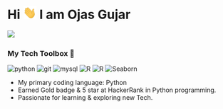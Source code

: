 # Hi <img src="https://raw.githubusercontent.com/ABSphreak/ABSphreak/master/gifs/Hi.gif" width="30px"> I am Ojas Gujar
[<img height="30" src="https://img.shields.io/badge/linkedin-blue.svg?&style=for-the-badge&logo=linkedin&logoColor=white" />][LinkedIn]


### My Tech Toolbox 🧰
<p align="left">
<img src="https://cdn3.iconfinder.com/data/icons/logos-and-brands-adobe/512/267_Python-512.png" alt="python" width="40" height="40"/> 
<img src="https://www.vectorlogo.zone/logos/git-scm/git-scm-icon.svg" alt="git" width="40" height="40"/> 
<img src="https://www.logo.wine/a/logo/MySQL/MySQL-Logo.wine.svg" alt="mysql" width="40" height="40"/>
<img src="https://www.r-project.org/logo/Rlogo.svg" alt="R" width=40" height="40"/>
<img src="https://analyticstraininghub.com/wp-content/uploads/2020/10/icon-tableau-400x400.png" alt="R" width="40" height="40"/>
<img src="https://user-images.githubusercontent.com/315810/92255284-156f1180-eea0-11ea-9d2d-be8262670e8c.png" alt="Seaborn" width="60" height="40"/>


* My primary coding language: Python
* Earned Gold badge & 5 star at HackerRank in Python programming.
* Passionate for learning & exploring new Tech.

[linkedin]: https://www.linkedin.com/in/ojasg1/

<!-- - 🌱 I’m currently learning Deep learning algorithms like RNN, CNN. -->


<!-- - 💞️ I’m looking to collaborate on a Machine learning project -->
<!-- - 📫 How to reach me ... -->

<!---
ojasg1/ojasg1 is a ✨ special ✨ repository because its `README.md` (this file) appears on your GitHub profile.
You can click the Preview link to take a look at your changes.
--->
